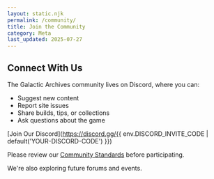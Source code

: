 ```yaml
---
layout: static.njk
permalink: /community/
title: Join the Community
category: Meta
last_updated: 2025-07-27
---
```


## Connect With Us

The Galactic Archives community lives on Discord, where you can:

- Suggest new content
- Report site issues
- Share builds, tips, or collections
- Ask questions about the game

[Join Our Discord](https://discord.gg/{{ env.DISCORD_INVITE_CODE | default('YOUR-DISCORD-CODE') }})

Please review our [Community Standards](/community-standards/) before participating.

We're also exploring future forums and events.

